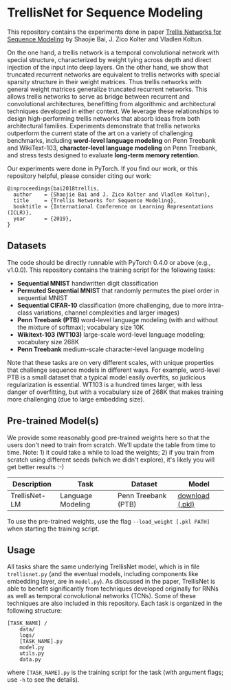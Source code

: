 # TrellisNet for Sequence Modeling



This repository contains the experiments done in paper [Trellis Networks for Sequence Modeling](https://arxiv.org/abs/1810.06682) by Shaojie Bai, J. Zico Kolter and Vladlen Koltun.



On the one hand, a trellis network is a temporal convolutional network with special structure, characterized by weight tying across depth and direct injection of the input into deep layers. On the other hand, we show that truncated recurrent networks are equivalent to trellis networks with special sparsity structure in their weight matrices. Thus trellis networks with general weight matrices generalize truncated recurrent networks. This allows trellis networks to serve as bridge between recurrent and convolutional architectures, benefitting from algorithmic and architectural techniques developed in either context. We leverage these relationships to design high-performing trellis networks that absorb ideas from both architectural families. Experiments demonstrate that trellis networks outperform the current state of the art on a variety of challenging benchmarks, including **word-level language modeling** on Penn Treebank and WikiText-103, **character-level language modeling** on Penn Treebank, and stress tests designed to evaluate **long-term memory retention**.


Our experiments were done in PyTorch. If you find our work, or this repository helpful, please consider citing our work:

```
@inproceedings{bai2018trellis,
  author    = {Shaojie Bai and J. Zico Kolter and Vladlen Koltun},
  title     = {Trellis Networks for Sequence Modeling},
  booktitle = {International Conference on Learning Representations (ICLR)},
  year      = {2019},
}
```


## Datasets

The code should be directly runnable with PyTorch 0.4.0 or above (e.g., v1.0.0). This repository contains the training script for the following tasks:

- **Sequential MNIST** handwritten digit classification
- **Permuted Sequential MNIST** that randomly permutes the pixel order in sequential MNIST
- **Sequential CIFAR-10** classification (more challenging, due to more intra-class variations, channel complexities and larger images)
- **Penn Treebank (PTB)** word-level language modeling (with and without the mixture of softmax); vocabulary size 10K
- **Wikitext-103 (WT103)** large-scale word-level language modeling; vocabulary size 268K
- **Penn Treebank** medium-scale character-level language modeling

Note that these tasks are on very different scales, with unique properties that challenge sequence models in different ways. For example, word-level PTB is a small dataset that a typical model easily overfits, so judicious regularization is essential. WT103 is a hundred times larger, with less danger of overfitting, but with a vocabulary size of 268K that makes training more challenging (due to large embedding size).

## Pre-trained Model(s)

We provide some reasonably good pre-trained weights here so that the users don't need to train from scratch. We'll update the table from time to time. Note: 1) it could take a while to load the weights; 2) if you train from scratch using different seeds (which we didn't explore), it's likely you will get better results :-)

| Description   | Task              | Dataset             | Model                                                        |
| ------------- | ----------------- | ------------------- | ------------------------------------------------------------ |
| TrellisNet-LM | Language Modeling | Penn Treebank (PTB) | [download (.pkl)](https://drive.google.com/file/d/1LZugAxuDUoYaybYLxVtSc8JMEOeNTxoL/view?usp=sharing) |

To use the pre-trained weights, use the flag `--load_weight [.pkl PATH]` when starting the training script.

## Usage

All tasks share the same underlying TrellisNet model, which is in file `trellisnet.py` (and the eventual models, including components like embedding layer, are in `model.py`). As discussed in the paper, TrellisNet is able to benefit significantly from techniques developed originally for RNNs as well as temporal convolutional networks (TCNs). Some of these techniques are also included in this repository. Each task is organized in the following structure:

```
[TASK_NAME] /
    data/
    logs/
    [TASK_NAME].py
    model.py
    utils.py
    data.py
```

where `[TASK_NAME].py` is the training script for the task (with argument flags; use `-h` to see the details).

